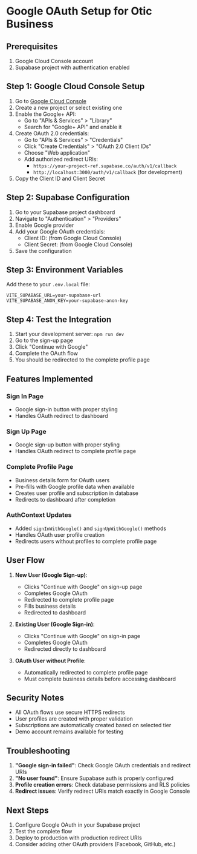 # Google OAuth Setup for Otic Business

## Prerequisites
1. Google Cloud Console account
2. Supabase project with authentication enabled

## Step 1: Google Cloud Console Setup

1. Go to [Google Cloud Console](https://console.cloud.google.com/)
2. Create a new project or select existing one
3. Enable the Google+ API:
   - Go to "APIs & Services" > "Library"
   - Search for "Google+ API" and enable it
4. Create OAuth 2.0 credentials:
   - Go to "APIs & Services" > "Credentials"
   - Click "Create Credentials" > "OAuth 2.0 Client IDs"
   - Choose "Web application"
   - Add authorized redirect URIs:
     - `https://your-project-ref.supabase.co/auth/v1/callback`
     - `http://localhost:3000/auth/v1/callback` (for development)
5. Copy the Client ID and Client Secret

## Step 2: Supabase Configuration

1. Go to your Supabase project dashboard
2. Navigate to "Authentication" > "Providers"
3. Enable Google provider
4. Add your Google OAuth credentials:
   - Client ID: (from Google Cloud Console)
   - Client Secret: (from Google Cloud Console)
5. Save the configuration

## Step 3: Environment Variables

Add these to your `.env.local` file:

```env
VITE_SUPABASE_URL=your-supabase-url
VITE_SUPABASE_ANON_KEY=your-supabase-anon-key
```

## Step 4: Test the Integration

1. Start your development server: `npm run dev`
2. Go to the sign-up page
3. Click "Continue with Google"
4. Complete the OAuth flow
5. You should be redirected to the complete profile page

## Features Implemented

### Sign In Page
- Google sign-in button with proper styling
- Handles OAuth redirect to dashboard

### Sign Up Page  
- Google sign-up button with proper styling
- Handles OAuth redirect to complete profile page

### Complete Profile Page
- Business details form for OAuth users
- Pre-fills with Google profile data when available
- Creates user profile and subscription in database
- Redirects to dashboard after completion

### AuthContext Updates
- Added `signInWithGoogle()` and `signUpWithGoogle()` methods
- Handles OAuth user profile creation
- Redirects users without profiles to complete profile page

## User Flow

1. **New User (Google Sign-up)**:
   - Clicks "Continue with Google" on sign-up page
   - Completes Google OAuth
   - Redirected to complete profile page
   - Fills business details
   - Redirected to dashboard

2. **Existing User (Google Sign-in)**:
   - Clicks "Continue with Google" on sign-in page
   - Completes Google OAuth
   - Redirected directly to dashboard

3. **OAuth User without Profile**:
   - Automatically redirected to complete profile page
   - Must complete business details before accessing dashboard

## Security Notes

- All OAuth flows use secure HTTPS redirects
- User profiles are created with proper validation
- Subscriptions are automatically created based on selected tier
- Demo account remains available for testing

## Troubleshooting

1. **"Google sign-in failed"**: Check Google OAuth credentials and redirect URIs
2. **"No user found"**: Ensure Supabase auth is properly configured
3. **Profile creation errors**: Check database permissions and RLS policies
4. **Redirect issues**: Verify redirect URIs match exactly in Google Console

## Next Steps

1. Configure Google OAuth in your Supabase project
2. Test the complete flow
3. Deploy to production with production redirect URIs
4. Consider adding other OAuth providers (Facebook, GitHub, etc.)
